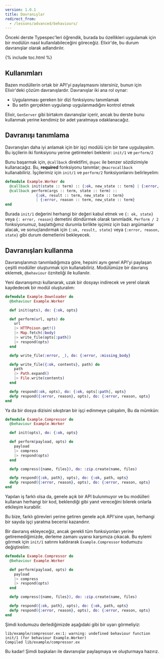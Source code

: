 ```yaml
---
version: 1.0.1
title: Davranışlar
redirect_from:
  - /lessons/advanced/behaviours/
---
```


Önceki derste Typespec'leri öğrendik, burada bu özellikleri uygulamak için bir modülün nasıl kullanılabileceğini göreceğiz. Elixir'de, bu durum davranışlar olarak adlandırılır.

{% include toc.html %}

## Kullanımları

Bazen modüllerin ortak bir API'yi paylaşmasını istersiniz, bunun için Elixir'deki çözüm davranışlardır. Davranışlar iki ana rol oynar:

+ Uygulanması gereken bir dizi fonksiyonu tanımlamak
+ Bu setin gerçekten uygulanıp uygulanmadığını kontrol etmek

Elixir, `GenServer` gibi birtakım davranışlar içerir, ancak bu derste bunu kullanmak yerine kendimiz bir adet yaratmaya odaklanacağız.

## Davranışı tanımlama

Davranışları daha iyi anlamak için bir işçi modülü için bir tane uygulayalım. Bu işçilerin iki fonksiyonu yerine getirmeleri beklenir: `init/1` ve `perform/2`

Bunu başarmak için, `@callback` direktifini, `@spec` ile benzer sözdizimiyle kullanacağız. Bu, __required__ fonksiyonu tanımlar; `@macrocallback` kullanabiliriz. İşçilerimiz için `init/1` ve `perform/2` fonksiyonlarını belirleyelim:

```elixir
defmodule Example.Worker do
  @callback init(state :: term) :: {:ok, new_state :: term} | {:error, reason :: term}
  @callback perform(args :: term, state :: term) ::
              {:ok, result :: term, new_state :: term}
              | {:error, reason :: term, new_state :: term}
end
```

Burada `init/1` değerini herhangi bir değeri kabul etmek ve `{: ok, state}` veya `{: error, reason}` demetini döndürmek olarak tanımladık.  `Perform / 2` fonksiyonumuz, başlattığımız durumla birlikte işçimiz için bazı argümanlar alacak, ve sonuçlandırmak için `{:ok, result, state}` veya `{:error, reason, state}` gibi durum demetlerini bekleyecek.

## Davranışları kullanma

Davranışlarımızı tanımladığımıza göre, hepsini aynı genel API'yi paylaşan çeşitli modüller oluşturmak için kullanabiliriz. Modülümüze bir davranış eklemek, `@behaviour` özniteliği ile kullanılır.

Yeni davranışımızı kullanarak, uzak bir dosyayı indirecek ve yerel olarak kaydedecek bir modül oluşturalım:

```elixir
defmodule Example.Downloader do
  @behaviour Example.Worker

  def init(opts), do: {:ok, opts}

  def perform(url, opts) do
    url
    |> HTTPoison.get!()
    |> Map.fetch(:body)
    |> write_file(opts[:path])
    |> respond(opts)
  end

  defp write_file(:error, _), do: {:error, :missing_body}

  defp write_file({:ok, contents}, path) do
    path
    |> Path.expand()
    |> File.write(contents)
  end

  defp respond(:ok, opts), do: {:ok, opts[:path], opts}
  defp respond({:error, reason}, opts), do: {:error, reason, opts}
end
```

Ya da bir dosya dizisini sıkıştıran bir işçi edinmeye çalışalım, Bu da mümkün:

```elixir
defmodule Example.Compressor do
  @behaviour Example.Worker

  def init(opts), do: {:ok, opts}

  def perform(payload, opts) do
    payload
    |> compress
    |> respond(opts)
  end

  defp compress({name, files}), do: :zip.create(name, files)

  defp respond({:ok, path}, opts), do: {:ok, path, opts}
  defp respond({:error, reason}, opts), do: {:error, reason, opts}
end
```

Yapılan iş farklı olsa da, genele açık bir API bulunmuyor ve bu modülleri kullanan herhangi bir kod, beklendiği gibi yanıt vereceğini bilerek onlarla etkileşim kurabilir.

Bu bize, farklı görevleri yerine getiren genele açık API'sine uyan, herhangi bir sayıda işçi yaratma becerisi kazandırır.

Bir davranış ekleyeceğiz, ancak gerekli tüm fonksiyonları yerine getiremediğimizde, derleme zamanı uyarısı karşımıza çıkacak. Bu eylemi görmek için `init/1` satırını kaldırarak `Example.Compressor` kodumuzu değiştirelim:

```elixir
defmodule Example.Compressor do
  @behaviour Example.Worker

  def perform(payload, opts) do
    payload
    |> compress
    |> respond(opts)
  end

  defp compress({name, files}), do: :zip.create(name, files)

  defp respond({:ok, path}, opts), do: {:ok, path, opts}
  defp respond({:error, reason}, opts), do: {:error, reason, opts}
end
```

Şimdi kodumuzu derlediğimizde aşağıdaki gibi bir uyarı görmeliyiz:

```shell
lib/example/compressor.ex:1: warning: undefined behaviour function init/1 (for behaviour Example.Worker)
Compiled lib/example/compressor.ex
```

Bu kadar! Şimdi başkaları ile davranışlar paylaşmaya ve oluşturmaya hazırız.
